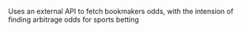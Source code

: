 Uses an external API to fetch bookmakers odds, with the intension of finding arbitrage odds for sports betting
